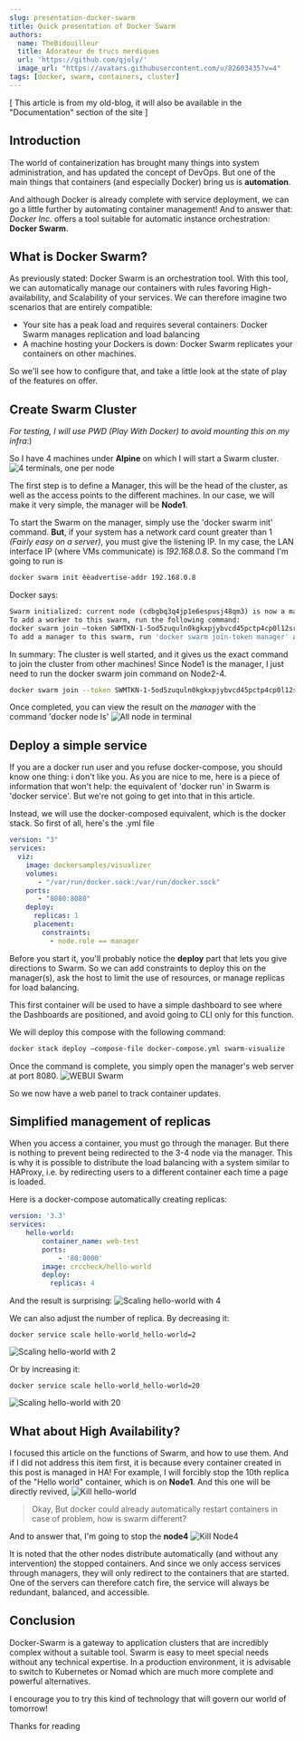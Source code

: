 ```yaml
---
slug: presentation-docker-swarm
title: Quick presentation of Docker Swarm
authors:
  name: TheBidouilleur
  title: Adorateur de trucs merdiques
  url: 'https://github.com/qjoly/'
  image_url: "https://avatars.githubusercontent.com/u/82603435?v=4"
tags: [docker, swarm, containers, cluster]
---
```

[ This article is from my old-blog, it will also be available in the "Documentation" section of the site ]

## Introduction

The world of containerization has brought many things into system administration, and has updated the concept of DevOps. But one of the main things that containers (and especially Docker) bring us is **automation**.

And although Docker is already complete with service deployment, we can go a little further by automating container management! And to answer that: *Docker Inc.* offers a tool suitable for automatic instance orchestration: **Docker Swarm**.

## What is Docker Swarm?

As previously stated: Docker Swarm is an orchestration tool. With this tool, we can automatically manage our containers with rules favoring High-availability, and Scalability of your services.
We can therefore imagine two scenarios that are entirely compatible:

- Your site has a peak load and requires several containers: Docker Swarm manages replication and load balancing
- A machine hosting your Dockers is down: Docker Swarm replicates your containers on other machines.

So we'll see how to configure that, and take a little look at the state of play of the features on offer.

## Create Swarm Cluster

*For testing, I will use PWD (Play With Docker) to avoid mounting this on my infra*:)

So I have 4 machines under **Alpine** on which I will start a Swarm cluster.
![4 terminals, one per node](https://i.imgur.com/7mD3suS.png)

The first step is to define a Manager, this will be the head of the cluster, as well as the access points to the different machines.
In our case, we will make it very simple, the manager will be **Node1**.

To start the Swarm on the manager, simply use the 'docker swarm init' command.
**But**, if your system has a network card count greater than 1 *(Fairly easy on a server)*, you must give the listening IP.
In my case, the LAN interface IP (where VMs communicate) is *192.168.0.8*.
So the command I'm going to run is

```bash
docker swarm init èèadvertise-addr 192.168.0.8
```

Docker says:

```bash
Swarm initialized: current node (cdbgbq3q4jp1e6espusj48qm3) is now a manager.
To add a worker to this swarm, run the following command:
docker swarm join —token SWMTKN-1-5od5zuquln0kgkxpjybvcd45pctp4cp0l12srhdqe178ly8s2m-046hmuczuim8oddmk08gjd1fp 192.168.0.8:2377
To add a manager to this swarm, run 'docker swarm join-token manager' and follow the instructions.`
```

In summary: The cluster is well started, and it gives us the exact command to join the cluster from other machines!
Since Node1 is the manager, I just need to run the docker swarm join command on Node2-4.

```bash
docker swarm join --token SWMTKN-1-5od5zuquln0kgkxpjybvcd45pctp4cp0l12srhdqe178ly8s2m-046hmuczuim8oddmk08gjd1fp 192.168.0.8:2377
```

Once completed, you can view the result on the *manager* with the command 'docker node ls'
![All node in terminal](https://i.imgur.com/2rgU3wm.png)

## Deploy a simple service

If you are a docker run user and you refuse docker-compose, you should know one thing: i don't like you.
As you are nice to me, here is a piece of information that won't help: the equivalent of 'docker run' in Swarm is 'docker service'. But we're not going to get into that in this article.

Instead, we will use the docker-composed equivalent, which is the docker stack.
So first of all, here's the .yml file

```yml
version: "3"
services:
  viz:
    image: dockersamples/visualizer
    volumes:
       - "/var/run/docker.sock:/var/run/docker.sock"
    ports:
       - "8080:8080"
    deploy:
      replicas: 1
      placement:
        constraints:
          - node.role == manager
```

Before you start it, you'll probably notice the **deploy** part that lets you give directions to Swarm. So we can add constraints to deploy this on the manager(s), ask the host to limit the use of resources, or manage replicas for load balancing.

This first container will be used to have a simple dashboard to see where the Dashboards are positioned, and avoid going to CLI only for this function.

We will deploy this compose with the following command:

```bash
docker stack deploy —compose-file docker-compose.yml swarm-visualize
```

Once the command is complete, you simply open the manager's web server at port 8080.
![WEBUI Swarm](https://i.imgur.com/sVKKmtj.png)

So we now have a web panel to track container updates.

## Simplified management of replicas

When you access a container, you must go through the manager. But there is nothing to prevent being redirected to the 3-4 node via the manager. This is why it is possible to distribute the load balancing with a system similar to HAProxy, i.e. by redirecting users to a different container each time a page is loaded.

Here is a docker-compose automatically creating replicas:

```yml
version: '3.3'
services:
    hello-world:
        container_name: web-test
        ports:
            - '80:8000'
        image: crccheck/hello-world
        deploy:
          replicas: 4
```

And the result is surprising:
![Scaling hello-world with 4](https://i.imgur.com/27a7V2i.png)

We can also adjust the number of replica.
By decreasing it:

`docker service scale hello-world_hello-world=2`

![Scaling hello-world with 2](https://i.imgur.com/pf4Y1ih.png)

Or by increasing it:

`docker service scale hello-world_hello-world=20`

![Scaling hello-world with 20](https://i.imgur.com/MW5uUOq.png)

## What about High Availability?

I focused this article on the functions of Swarm, and how to use them. And if I did not address this item first, it is because every container created in this post is managed in HA!
For example, I will forcibly stop the 10th replica of the "Hello world" container, which is on **Node1**. And this one will be directly revived,
![Kill hello-world](https://i.imgur.com/7Ni9NNG.png)

> Okay, But docker could already automatically restart containers in case of problem, how is swarm different?

And to answer that, I'm going to stop the **node4**
![Kill Node4](https://i.imgur.com/ejkzT7a.png)

It is noted that the other nodes distribute automatically (and without any intervention) the stopped containers. And since we only access services through managers, they will only redirect to the containers that are started.
One of the servers can therefore catch fire, the service will always be redundant, balanced, and accessible.

## Conclusion

Docker-Swarm is a gateway to application clusters that are incredibly complex without a suitable tool. Swarm is easy to meet special needs without any technical expertise.
In a production environment, it is advisable to switch to Kubernetes or Nomad which are much more complete and powerful alternatives.

I encourage you to try this kind of technology that will govern our world of tomorrow!

Thanks for reading
